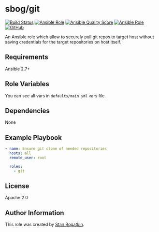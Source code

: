 # sbog/git

[![Build Status](https://travis-ci.com/sorrowless/ansible_git.svg?branch=master)](https://travis-ci.com/sorrowless/ansible_git)
[![Ansible Role](https://img.shields.io/ansible/role/52814)](https://galaxy.ansible.com/sorrowless/git)
[![Ansible Quality Score](https://img.shields.io/ansible/quality/52814)](https://galaxy.ansible.com/sorrowless/git)
[![Ansible Role](https://img.shields.io/ansible/role/d/52814)](https://galaxy.ansible.com/sorrowless/git)
[![GitHub](https://img.shields.io/github/license/sorrowless/ansible_git)](https://github.com/sorrowless/ansible_git/blob/master/LICENSE)

An Ansible role which allow to securely pull git repos to target host without
saving credentials for the target repositories on host itself.

## Requirements

Ansible 2.7+

## Role Variables

You can see all vars in `defaults/main.yml` vars file.

## Dependencies

None

## Example Playbook

```yaml
- name: Ensure git clone of needed repositories
  hosts: all
  remote_user: root

  roles:
    - git
```

## License

Apache 2.0

## Author Information

This role was created by [Stan Bogatkin](https://sbog.ru).
